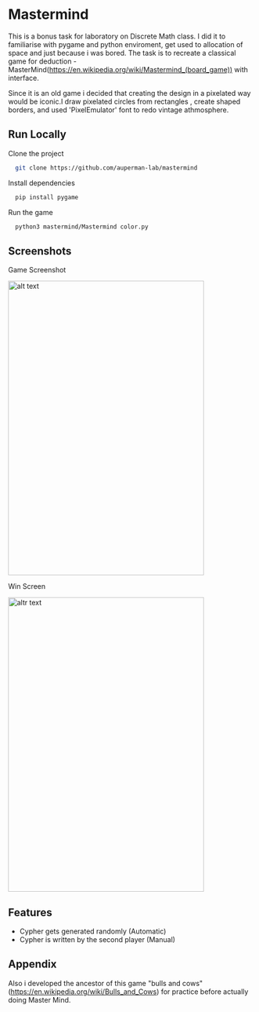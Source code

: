 
# Mastermind

This is a bonus task for laboratory on Discrete Math class. I did it to familiarise with pygame and python enviroment, get used to allocation of space and just because i was bored. The task is to recreate a classical game for deduction - MasterMind(https://en.wikipedia.org/wiki/Mastermind_(board_game)) with interface.

Since it is an old game i decided that creating the design in a pixelated way would be iconic.I draw pixelated circles from rectangles , create shaped borders, and used 'PixelEmulator' font to redo vintage athmosphere.

## Run Locally

Clone the project

```bash
  git clone https://github.com/auperman-lab/mastermind
```

Install dependencies

```bash
  pip install pygame
```

Run the game

```bash
  python3 mastermind/Mastermind color.py
```




## Screenshots

Game Screenshot

<img src="https://github.com/auperman-lab/mastermind/assets/121299815/3f173d70-8aa8-493b-b9d1-07b81135122b" alt="alt text" width="400" height="600">

Win Screen

<img src="https://github.com/auperman-lab/mastermind/assets/121299815/df7f337e-6539-422c-862b-219ee9970a5c" alt="altr text" width="400" height="600">


## Features

- Cypher gets generated randomly (Automatic) 
- Cypher is written by the second player (Manual)


## Appendix


Also i developed the ancestor of this game "bulls and cows"(https://en.wikipedia.org/wiki/Bulls_and_Cows) for practice before actually doing Master Mind.

